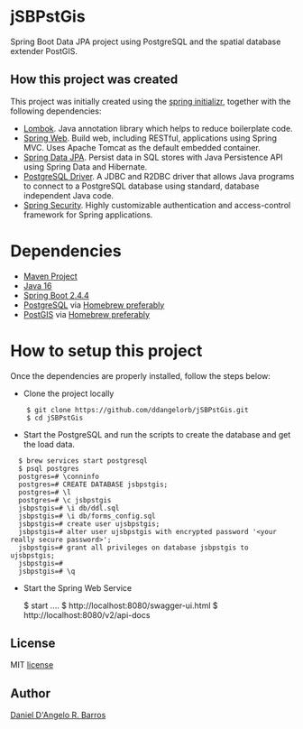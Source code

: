 # jSBPstGis

Spring Boot Data JPA project using PostgreSQL and the spatial database extender PostGIS.

## How this project was created

This project was initially created using the [spring initializr](https://start.spring.io/), together with the following dependencies:

- [Lombok](https://projectlombok.org/). Java annotation library which helps to reduce boilerplate code.
- [Spring Web](https://spring.io/guides/gs/serving-web-content/). Build web, including RESTful, applications using Spring MVC. Uses Apache Tomcat as the default embedded container.
- [Spring Data JPA](https://spring.io/projects/spring-data-jpa). Persist data in SQL stores with Java Persistence API using Spring Data and Hibernate.
- [PostgreSQL Driver](https://jdbc.postgresql.org/). A JDBC and R2DBC driver that allows Java programs to connect to a PostgreSQL database using standard, database independent Java code.
- [Spring Security](https://spring.io/projects/spring-security). Highly customizable authentication and access-control framework for Spring applications.

# Dependencies

- [Maven Project](https://maven.apache.org/)
- [Java 16](http://openjdk.java.net/projects/jdk/16/)
- [Spring Boot 2.4.4](https://spring.io/projects/spring-boot/)
- [PostgreSQL](https://www.postgresql.org/) via [Homebrew preferably](https://formulae.brew.sh/formula/postgresql)
- [PostGIS](https://postgis.net/)  via [Homebrew preferably](https://formulae.brew.sh/formula/postgis)

# How to setup this project

Once the dependencies are properly installed, follow the steps below:

- Clone the project locally

```console
    $ git clone https://github.com/ddangelorb/jSBPstGis.git
    $ cd jSBPstGis
```

- Start the PostgreSQL and run the scripts to create the database and get the load data.

```console
  $ brew services start postgresql
  $ psql postgres
  postgres=# \conninfo
  postgres=# CREATE DATABASE jsbpstgis;
  postgres=# \l
  postgres=# \c jsbpstgis
  jsbpstgis=# \i db/ddl.sql
  jsbpstgis=# \i db/forms_config.sql
  jsbpstgis=# create user ujsbpstgis;
  jsbpstgis=# alter user ujsbpstgis with encrypted password '<your really secure password>';
  jsbpstgis=# grant all privileges on database jsbpstgis to ujsbpstgis;
  jsbpstgis=#
  jsbpstgis=# \q
```

- Start the Spring Web Service

  $ start ....
  $ http://localhost:8080/swagger-ui.html
  $ http://localhost:8080/v2/api-docs

## License

MIT [license](https://github.com/ddangelorb/jSBPstGis/blob/main/LICENSE)

## Author

[Daniel D'Angelo R. Barros](https://github.com/ddangelorb)
